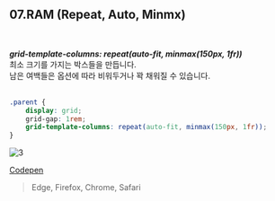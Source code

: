 
## 07.RAM (Repeat, Auto, Minmx)
<br>

***grid-template-columns: repeat(auto-fit, minmax(150px, 1fr))*** <br>
최소 크기를 가지는 박스들을 만듭니다. <br>
남은 여백들은 옵션에 따라 비워두거나 꽉 채워질 수 있습니다.
<br><br>

```css
.parent {
    display: grid;
    grid-gap: 1rem;
    grid-template-columns: repeat(auto-fit, minmax(150px, 1fr));
}
```


![3](https://user-images.githubusercontent.com/7742074/139587635-557d01dc-4a18-40eb-b80c-10c54c3b71fc.JPG)

[Codepen](https://codepen.io/yonghap/pen/JjyryjZ)

> Edge, Firefox, Chrome, Safari
